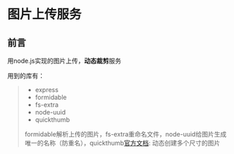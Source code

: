 # 图片上传服务
## 前言
用node.js实现的图片上传，**动态裁剪**服务


用到的库有：
> *   express
> *   formidable
> *   fs-extra
> *   node-uuid
> *   quickthumb
> 
> formidable解析上传的图片，fs-extra重命名文件，node-uuid给图片生成唯一的名称（防重名），quickthumb[官方文档](https://github.com/zivester/node-quickthumb): 动态创建多个尺寸的图片